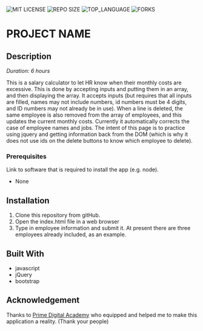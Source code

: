 
![MIT LICENSE](https://img.shields.io/github/license/scottbromander/the_marketplace.svg?style=flat-square)
![REPO SIZE](https://img.shields.io/github/repo-size/scottbromander/the_marketplace.svg?style=flat-square)
![TOP_LANGUAGE](https://img.shields.io/github/languages/top/scottbromander/the_marketplace.svg?style=flat-square)
![FORKS](https://img.shields.io/github/forks/scottbromander/the_marketplace.svg?style=social)

# PROJECT NAME

## Description

_Duration: 6 hours_

This is a salary calculator to let HR know when their monthly costs are excessive. This is done by accepting inputs and putting them in an array, and then displaying the array. It accepts inputs (but requires that all inputs are filled, names may not include numbers, id numbers must be 4 digits, and ID numbers may not already be in use). When a line is deleted, the same employee is also removed from the array of employees, and this updates the current monthly costs. Currently it automatically corrects the case of employee names and jobs. The intent of this page is to practice using jquery and getting information back from the DOM (which is why it does not use ids on the delete buttons to know which employee to delete).

### Prerequisites

Link to software that is required to install the app (e.g. node).

- None

## Installation

1. Clone this repository from gitHub.
2. Open the index.html file in a web browser
3. Type in employee information and submit it. At present there are three employees already included, as an example.

## Built With

- javascript
- jQuery
- bootstrap

## Acknowledgement
Thanks to [Prime Digital Academy](www.primeacademy.io) who equipped and helped me to make this application a reality. (Thank your people)
